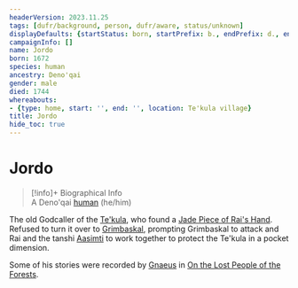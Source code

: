 ```yaml
---
headerVersion: 2023.11.25
tags: [dufr/background, person, dufr/aware, status/unknown]
displayDefaults: {startStatus: born, startPrefix: b., endPrefix: d., endStatus: died}
campaignInfo: []
name: Jordo
born: 1672
species: human
ancestry: Deno'qai
gender: male
died: 1744
whereabouts:
- {type: home, start: '', end: '', location: Te'kula village}
title: Jordo
hide_toc: true
---
```

# Jordo
>[!info]+ Biographical Info  
> A Deno'qai [human](<../../species/humans/humans.md>) (he/him)  
>   
>> 

The old Godcaller of the [Te'kula](<../../groups/deno-qai/te-kula.md>), who found a [Jade Piece of Rai's Hand](<../../campaigns/dunmari-frontier/treasure/gifts-and-heirlooms/jade-piece-of-rai-s-hand.md>). Refused to turn it over to [Grimbaskal](<../other-nonhumans/mezzar.md>), prompting Grimbaskal to attack and Rai and the tanshi [Aasimti](<../../cosmology/gods/tanshi/aasimti.md>) to work together to protect the Te'kula in a pocket dimension. 

Some of his stories were recorded by [Gnaeus](<../chardonians/gnaeus.md>) in [On the Lost People of the Forests](<../../things/books/on-the-lost-people-of-the-forests.md>). 